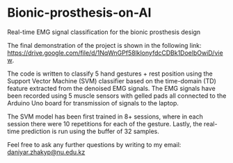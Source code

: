 # Bionic-prosthesis-on-AI
Real-time EMG signal classification for the bionic prosthesis design

The final demonstration of the project is shown in the following link: https://drive.google.com/file/d/1NqWnGPf58lklonyfdcCDBk1DoelbOwiD/view.

The code is written to classify 5 hand gestures + rest position using the Support Vector Machine (SVM) classifier based on the time-domain (TD) feature extracted from the denoised EMG signals. The EMG signals have been recorded using 5 muscle sensors with gelled pads all connected to the Arduino Uno board for transmission of signals to the laptop.

The SVM model has been first trained in 8+ sessions, where in each session there were 10 repetitions for each of the gesture. Lastly, the real-time prediction is run using the buffer of 32 samples. 

Feel free to ask any further questions by writing to my email: daniyar.zhakyp@nu.edu.kz
